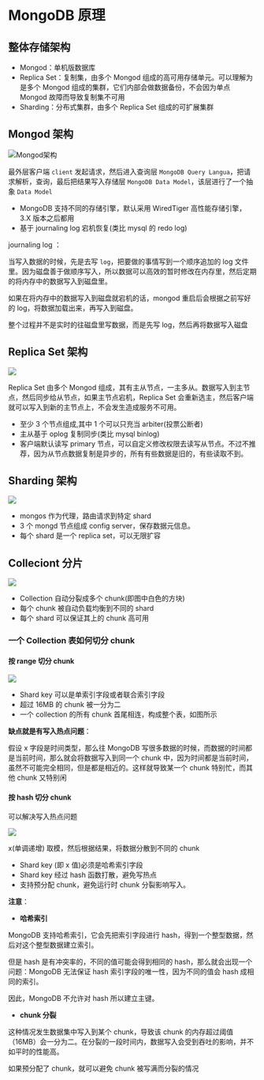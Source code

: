 # MongoDB 原理

## 整体存储架构

- Mongod：单机版数据库
- Replica Set：复制集，由多个 Mongod 组成的高可用存储单元。可以理解为是多个 Mongod 组成的集群，它们内部会做数据备份，不会因为单点 Mongod 故障而导致复制集不可用
- Sharding：分布式集群，由多个 Replica Set 组成的可扩展集群

## Mongod 架构

![Mongod架构](../img/Mongod架构.png)

最外层客户端 `client` 发起请求，然后进入查询层 `MongoDB Query Langua`，把请求解析，查询，最后把结果写入存储层 `MongoDB Data Model`，该层进行了一个抽象 `Data Model`

- MongoDB 支持不同的存储引擎，默认采用 WiredTiger 高性能存储引擎，3.X 版本之后都用
- 基于 journaling log 宕机恢复(类比 mysql 的 redo log)

journaling log ：

当写入数据的时候，先是去写 `log`，把要做的事情写到一个顺序追加的 log 文件里。因为磁盘善于做顺序写入，所以数据可以高效的暂时修改在内存里，然后定期的将内存中的数据写入到磁盘里。

如果在将内存中的数据写入到磁盘就宕机的话，mongod 重启后会根据之前写好的 log，将数据加载出来，再写入到磁盘。

整个过程并不是实时的往磁盘里写数据，而是先写 log，然后再将数据写入磁盘

## Replica Set 架构

![](../img/Replica%20Set架构图.png)

Replica Set 由多个 Mongod 组成，其有主从节点，一主多从。数据写入到主节点，然后同步给从节点，如果主节点宕机，Replica Set 会重新选主，然后客户端就可以写入到新的主节点上，不会发生造成服务不可用。

- 至少 3 个节点组成,其中 1 个可以只充当 arbiter(投票公断者)
- 主从基于 oplog 复制同步(类比 mysql binlog)
- 客户端默认读写 primary 节点，可以自定义修改权限去读写从节点。不过不推荐，因为从节点数据复制是异步的，所有有些数据是旧的，有些读取不到。

## Sharding 架构

![](../img/Sharding架构图.png)

- mongos 作为代理，路由请求到特定 shard
- 3 个 mongd 节点组成 config server，保存数据元信息。
- 每个 shard 是一个 replica set，可以无限扩容

## Colleciont 分片

![](.//../img/Collection分片.png)

- Collection 自动分裂成多个 chunk(即图中白色的方块)
- 每个 chunk 被自动负载均衡到不同的 shard
- 每个 shard 可以保证其上的 chunk 高可用

### 一个 Collection 表如何切分 chunk

#### 按 range 切分 chunk

![](../img/Collectiong按range切分chunk.png)

- Shard key 可以是单索引字段或者联合索引字段
- 超过 16MB 的 chunk 被一分为二
- 一个 collection 的所有 chunk 首尾相连，构成整个表，如图所示

**缺点就是有写入热点问题**：

假设 x 字段是时间类型，那么往 MongoDB 写很多数据的时候，而数据的时间都是当前时间，那么就会将数据写入到同一个 chunk 中，因为时间都是当前时间，虽然不可能完全相同，但是都是相近的。这样就导致某一个 chunk 特别忙，而其他 chunk 又特别闲

#### 按 hash 切分 chunk

可以解决写入热点问题

![](../img/Collection按hash切分chunk.png)

x(单调递增) 取模，然后根据结果，将数据分散到不同的 chunk

- Shard key (即 x 值)必须是哈希索引字段
- Shard key 经过 hash 函数打散，避免写热点
- 支持预分配 chunk，避免运行时 chunk 分裂影响写入。

**注意**：

- **哈希索引**

MongoDB 支持哈希索引，它会先把索引字段进行 hash，得到一个整型数据，然后对这个整型数据建立索引。

但是 hash 是有冲突率的，不同的值可能会得到相同的 hash，那么就会出现一个问题：MongoDB 无法保证 hash 索引字段的唯一性，因为不同的值会 hash 成相同的索引。

因此，MongoDB 不允许对 hash 所以建立主键。

- **chunk 分裂**

这种情况发生数据集中写入到某个 chunk，导致该 chunk 的内存超过阈值（16MB）会一分为二。在分裂的一段时间内，数据写入会受到吞吐的影响，并不如平时的性能高。

如果预分配了 chunk，就可以避免 chunk 被写满而分裂的情况

